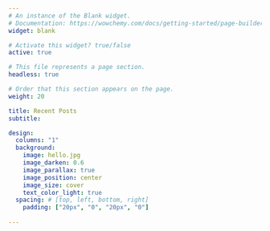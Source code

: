 ```yaml
---
# An instance of the Blank widget.
# Documentation: https://wowchemy.com/docs/getting-started/page-builder/
widget: blank

# Activate this widget? true/false
active: true

# This file represents a page section.
headless: true

# Order that this section appears on the page.
weight: 20

title: Recent Posts
subtitle:

design:
  columns: "1"
  background:
    image: hello.jpg
    image_darken: 0.6
    image_parallax: true
    image_position: center
    image_size: cover
    text_color_light: true
  spacing: # [top, left, bottom, right]
    padding: ["20px", "0", "20px", "0"]
             
---
```

